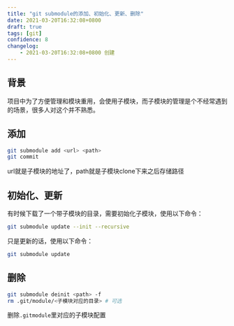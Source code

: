 ```yaml
---
title: "git submodule的添加、初始化、更新、删除"
date: 2021-03-20T16:32:08+0800
draft: true
tags: [git]
confidence: 8
changelog:
    - 2021-03-20T16:32:08+0800 创建
---
```

## 背景
项目中为了方便管理和模块重用，会使用子模块，而子模块的管理是个不经常遇到的场景，很多人对这个并不熟悉。

## 添加
```bash
git submodule add <url> <path>
git commit
```
url就是子模块的地址了，path就是子模块clone下来之后存储路径

## 初始化、更新
有时候下载了一个带子模块的目录，需要初始化子模块，使用以下命令：
```bash
git submodule update --init --recursive
```
只是更新的话，使用以下命令：
```bash
git submodule update
```

## 删除
```bash
git submodule deinit <path> -f
rm .git/module/<子模块对应的目录> # 可选
```
删除`.gitmodule`里对应的子模块配置

